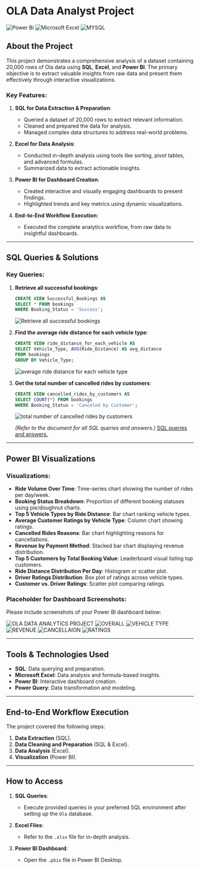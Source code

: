 
# OLA Data Analyst Project

![Power Bi](https://img.shields.io/badge/power_bi-F2C811?style=for-the-badge&logo=powerbi&logoColor=black)
![Microsoft Excel](https://img.shields.io/badge/Microsoft_Excel-217346?style=for-the-badge&logo=microsoft-excel&logoColor=white)
![MYSQL](	https://img.shields.io/badge/MySQL-005C84?style=for-the-badge&logo=mysql&logoColor=white)


## About the Project

This project demonstrates a comprehensive analysis of a dataset containing 20,000 rows of Ola data using **SQL**, **Excel**, and **Power BI**. The primary objective is to extract valuable insights from raw data and present them effectively through interactive visualizations.

### Key Features:
1. **SQL for Data Extraction & Preparation**:
   - Queried a dataset of 20,000 rows to extract relevant information.
   - Cleaned and prepared the data for analysis.
   - Managed complex data structures to address real-world problems.

2. **Excel for Data Analysis**:
   - Conducted in-depth analysis using tools like sorting, pivot tables, and advanced formulas.
   - Summarized data to extract actionable insights.

3. **Power BI for Dashboard Creation**:
   - Created interactive and visually engaging dashboards to present findings.
   - Highlighted trends and key metrics using dynamic visualizations.

4. **End-to-End Workflow Execution**:
   - Executed the complete analytics workflow, from raw data to insightful dashboards.

---

## SQL Queries & Solutions

### Key Queries:
1. **Retrieve all successful bookings**:
    ```sql
    CREATE VIEW Successful_Bookings AS
    SELECT * FROM bookings
    WHERE Booking_Status = 'Success';
    ```
    ![Retrieve all successful bookings](https://github.com/theaadycode/OLA-Data-Analyst-Project/blob/main/SQL%20ss/solution%201.png)

2. **Find the average ride distance for each vehicle type**:
    ```sql
    CREATE VIEW ride_distance_for_each_vehicle AS
    SELECT Vehicle_Type, AVG(Ride_Distance) AS avg_distance
    FROM bookings
    GROUP BY Vehicle_Type;
    ```
    ![average ride distance for each vehicle type](https://github.com/theaadycode/OLA-Data-Analyst-Project/blob/main/SQL%20ss/solution%202.png)

3. **Get the total number of cancelled rides by customers**:
    ```sql
    CREATE VIEW cancelled_rides_by_customers AS
    SELECT COUNT(*) FROM bookings
    WHERE Booking_Status = 'Canceled by Customer';
    ```
    ![total number of cancelled rides by customers](https://github.com/theaadycode/OLA-Data-Analyst-Project/blob/main/SQL%20ss/solution%203.png)

   *(Refer to the document for all SQL queries and answers.)*
[SQL queries and answers.](https://github.com/theaadycode/OLA-Data-Analyst-Project/blob/main/POWER%20BI%20DASHBOARD/1.png)

---

## Power BI Visualizations

### Visualizations:
- **Ride Volume Over Time**: Time-series chart showing the number of rides per day/week.
- **Booking Status Breakdown**: Proportion of different booking statuses using pie/doughnut charts.
- **Top 5 Vehicle Types by Ride Distance**: Bar chart ranking vehicle types.
- **Average Customer Ratings by Vehicle Type**: Column chart showing ratings.
- **Cancelled Rides Reasons**: Bar chart highlighting reasons for cancellations.
- **Revenue by Payment Method**: Stacked bar chart displaying revenue distribution.
- **Top 5 Customers by Total Booking Value**: Leaderboard visual listing top customers.
- **Ride Distance Distribution Per Day**: Histogram or scatter plot.
- **Driver Ratings Distribution**: Box plot of ratings across vehicle types.
- **Customer vs. Driver Ratings**: Scatter plot comparing ratings.

### Placeholder for Dashboard Screenshots:
Please include screenshots of your Power BI dashboard below:

![OLA DATA ANALYTICS PROJECT](https://github.com/theaadycode/OLA-Data-Analyst-Project/blob/main/POWER%20BI%20DASHBOARD/1.png)
![OVERALL](https://github.com/theaadycode/OLA-Data-Analyst-Project/blob/main/POWER%20BI%20DASHBOARD/2.png)
![VEHICLE TYPE](https://github.com/theaadycode/OLA-Data-Analyst-Project/blob/main/POWER%20BI%20DASHBOARD/3.png)
![REVENUE](https://github.com/theaadycode/OLA-Data-Analyst-Project/blob/main/POWER%20BI%20DASHBOARD/4.png)
![CANCELLAION](https://github.com/theaadycode/OLA-Data-Analyst-Project/blob/main/POWER%20BI%20DASHBOARD/5.png)
![RATINGS](https://github.com/theaadycode/OLA-Data-Analyst-Project/blob/main/POWER%20BI%20DASHBOARD/6.png)

---

## Tools & Technologies Used

- **SQL**: Data querying and preparation.
- **Microsoft Excel**: Data analysis and formula-based insights.
- **Power BI**: Interactive dashboard creation.
- **Power Query**: Data transformation and modeling.

---

## End-to-End Workflow Execution
The project covered the following steps:
1. **Data Extraction** (SQL).
2. **Data Cleaning and Preparation** (SQL & Excel).
3. **Data Analysis** (Excel).
4. **Visualization** (Power BI).

---

## How to Access
1. **SQL Queries**:
   - Execute provided queries in your preferred SQL environment after setting up the `Ola` database.

2. **Excel Files**:
   - Refer to the `.xlsx` file for in-depth analysis.

3. **Power BI Dashboard**:
   - Open the `.pbix` file in Power BI Desktop.

